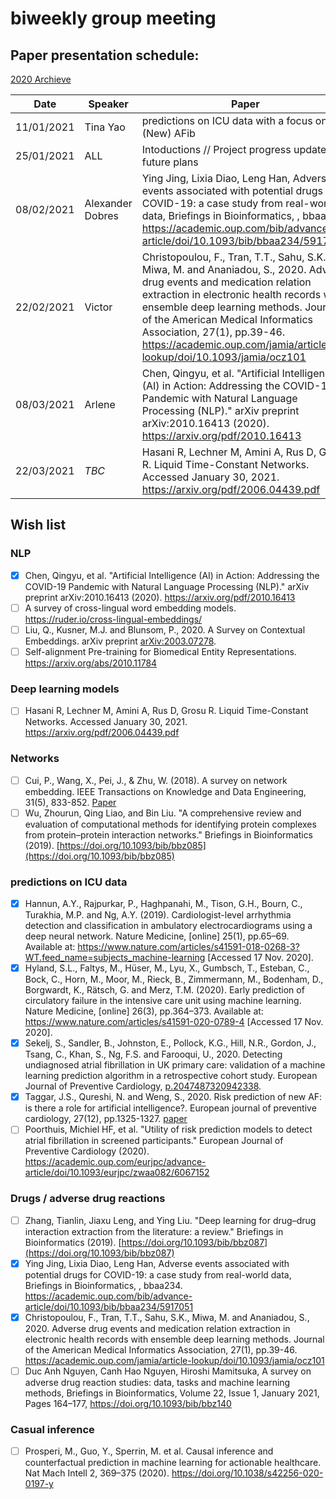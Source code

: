 # biweekly group meeting

## Paper presentation schedule:

[2020 Archieve](2020-12-18.md)

| Date       | Speaker   | Paper                                                                                                                                              | Slides |
|------------|-----------|----------------------------------------------------------------------------------------------------------------------------------------------------|--------|
| 11/01/2021 | Tina Yao | predictions on ICU data with a focus on (New) AFib |  
| 25/01/2021 | ALL | Intoductions // Project progress update and future plans |  
| 08/02/2021 | Alexander Dobres  | Ying Jing, Lixia Diao, Leng Han, Adverse events associated with potential drugs for COVID-19: a case study from real-world data, Briefings in Bioinformatics, , bbaa234. https://academic.oup.com/bib/advance-article/doi/10.1093/bib/bbaa234/5917051|  |
| 22/02/2021 | Victor | Christopoulou, F., Tran, T.T., Sahu, S.K., Miwa, M. and Ananiadou, S., 2020. Adverse drug events and medication relation extraction in electronic health records with ensemble deep learning methods. Journal of the American Medical Informatics Association, 27(1), pp.39-46. https://academic.oup.com/jamia/article-lookup/doi/10.1093/jamia/ocz101|  |
| 08/03/2021 | Arlene | Chen, Qingyu, et al. "Artificial Intelligence (AI) in Action: Addressing the COVID-19 Pandemic with Natural Language Processing (NLP)." arXiv preprint arXiv:2010.16413 (2020). https://arxiv.org/pdf/2010.16413 | slides (https://uoe-my.sharepoint.com/:p:/g/personal/acasey_ed_ac_uk/ESegOpyH0nlAtKvLs46Y9bUBSEsSC3A8SL4wI0EYRF-dsQ?e=fNb5uE) |
| 22/03/2021 | *TBC* | Hasani R, Lechner M, Amini A, Rus D, Grosu R. Liquid Time-Constant Networks. Accessed January 30, 2021. https://arxiv.org/pdf/2006.04439.pdf | |
## Wish list
### NLP
   - [x] Chen, Qingyu, et al. "Artificial Intelligence (AI) in Action: Addressing the COVID-19 Pandemic with Natural Language Processing (NLP)." arXiv preprint arXiv:2010.16413 (2020). https://arxiv.org/pdf/2010.16413 
   - [ ] A survey of cross-lingual word embedding models. https://ruder.io/cross-lingual-embeddings/
   - [ ] Liu, Q., Kusner, M.J. and Blunsom, P., 2020. A Survey on Contextual Embeddings. arXiv preprint [arXiv:2003.07278](https://arxiv.org/pdf/2003.07278.pdf).
   - [ ] Self-alignment Pre-training for Biomedical Entity Representations. https://arxiv.org/abs/2010.11784 
### Deep learning models
   - [ ] Hasani R, Lechner M, Amini A, Rus D, Grosu R. Liquid Time-Constant Networks. Accessed January 30, 2021. https://arxiv.org/pdf/2006.04439.pdf

### Networks
   - [ ] Cui, P., Wang, X., Pei, J., & Zhu, W. (2018). A survey on network embedding. IEEE Transactions on Knowledge and Data Engineering, 31(5), 833-852. [Paper](https://ieeexplore.ieee.org/document/8392745)
   - [ ] Wu, Zhourun, Qing Liao, and Bin Liu. "A comprehensive review and evaluation of computational methods for identifying protein complexes from protein–protein interaction networks." Briefings in Bioinformatics (2019). [https://doi.org/10.1093/bib/bbz085](https://doi.org/10.1093/bib/bbz085)

###  predictions on ICU data
   - [x] Hannun, A.Y., Rajpurkar, P., Haghpanahi, M., Tison, G.H., Bourn, C., Turakhia, M.P. and Ng, A.Y. (2019). Cardiologist-level arrhythmia detection and classification in ambulatory electrocardiograms using a deep neural network. Nature Medicine, [online] 25(1), pp.65–69. Available at: https://www.nature.com/articles/s41591-018-0268-3?WT.feed_name=subjects_machine-learning [Accessed 17 Nov. 2020].
   - [x] Hyland, S.L., Faltys, M., Hüser, M., Lyu, X., Gumbsch, T., Esteban, C., Bock, C., Horn, M., Moor, M., Rieck, B., Zimmermann, M., Bodenham, D., Borgwardt, K., Rätsch, G. and Merz, T.M. (2020). Early prediction of circulatory failure in the intensive care unit using machine learning. Nature Medicine, [online] 26(3), pp.364–373. Available at: https://www.nature.com/articles/s41591-020-0789-4 [Accessed 17 Nov. 2020].
   - [x] Sekelj, S., Sandler, B., Johnston, E., Pollock, K.G., Hill, N.R., Gordon, J., Tsang, C., Khan, S., Ng, F.S. and Farooqui, U., 2020. Detecting undiagnosed atrial fibrillation in UK primary care: validation of a machine learning prediction algorithm in a retrospective cohort study. European Journal of Preventive Cardiology, [p.2047487320942338](https://journals.sagepub.com/doi/full/10.1177/2047487320942338?casa_token=kByVMM5DMv4AAAAA%3A2HZ8aMUupvqk8jzIlGIKY4j6u6okUOIBJ-OEsYTeywPHw1aCgyfysrIf_1P9GoovW9t2hKotHSmlCQ).
   - [x] Taggar, J.S., Qureshi, N. and Weng, S., 2020. Risk prediction of new AF: is there a role for artificial intelligence?. European journal of preventive cardiology, 27(12), pp.1325-1327. [paper](https://journals.sagepub.com/doi/full/10.1177/2047487319879525?casa_token=Jkle3ojMDUwAAAAA:Hmce49L6f4Q7tg1UiKZGE8EUXguAArnkW39UXmbntQP9IbhuStErJ69N-69UwuwwdKprVw0Hr_wZiA)
   - [ ] Poorthuis, Michiel HF, et al. "Utility of risk prediction models to detect atrial fibrillation in screened participants." European Journal of Preventive Cardiology (2020). https://academic.oup.com/eurjpc/advance-article/doi/10.1093/eurjpc/zwaa082/6067152
   
### Drugs / adverse drug reactions
   - [ ] Zhang, Tianlin, Jiaxu Leng, and Ying Liu. "Deep learning for drug–drug interaction extraction from the literature: a review." Briefings in Bioinformatics (2019). [https://doi.org/10.1093/bib/bbz087](https://doi.org/10.1093/bib/bbz087)
   - [x] Ying Jing, Lixia Diao, Leng Han, Adverse events associated with potential drugs for COVID-19: a case study from real-world data, Briefings in Bioinformatics, , bbaa234. https://academic.oup.com/bib/advance-article/doi/10.1093/bib/bbaa234/5917051
   - [x] Christopoulou, F., Tran, T.T., Sahu, S.K., Miwa, M. and Ananiadou, S., 2020. Adverse drug events and medication relation extraction in electronic health records with ensemble deep learning methods. Journal of the American Medical Informatics Association, 27(1), pp.39-46. https://academic.oup.com/jamia/article-lookup/doi/10.1093/jamia/ocz101
   - [ ] Duc Anh Nguyen, Canh Hao Nguyen, Hiroshi Mamitsuka, A survey on adverse drug reaction studies: data, tasks and machine learning methods, Briefings in Bioinformatics, Volume 22, Issue 1, January 2021, Pages 164–177, https://doi.org/10.1093/bib/bbz140

### Casual inference
   - [ ] Prosperi, M., Guo, Y., Sperrin, M. et al. Causal inference and counterfactual prediction in machine learning for actionable healthcare. Nat Mach Intell 2, 369–375 (2020). https://doi.org/10.1038/s42256-020-0197-y
